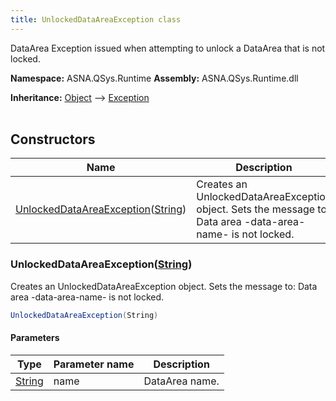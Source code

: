 ```yaml
---
title: UnlockedDataAreaException class
---
```


DataArea Exception issued when attempting to unlock a DataArea that is not locked.

**Namespace:** ASNA.QSys.Runtime
**Assembly:** ASNA.QSys.Runtime.dll

**Inheritance:** [Object](https://docs.microsoft.com/en-us/dotnet/api/system.object) --> [Exception](https://docs.microsoft.com/en-us/dotnet/api/system.exception)
<br>
<br>

## Constructors

| Name | Description |
| --- | --- |
| [UnlockedDataAreaException](#unlockeddataareaexceptionstring)([String](https://docs.microsoft.com/en-us/dotnet/api/system.string)) | Creates an UnlockedDataAreaException object. Sets the message to: Data area -data-area-name- is not locked.

### UnlockedDataAreaException([String](https://docs.microsoft.com/en-us/dotnet/api/system.string))

Creates an UnlockedDataAreaException object. Sets the message to: Data area -data-area-name- is not locked.

```cs
UnlockedDataAreaException(String)
```

#### Parameters

| Type | Parameter name | Description
| --- | --- | ---
| [String](https://docs.microsoft.com/en-us/dotnet/api/system.string) | name | DataArea name.
